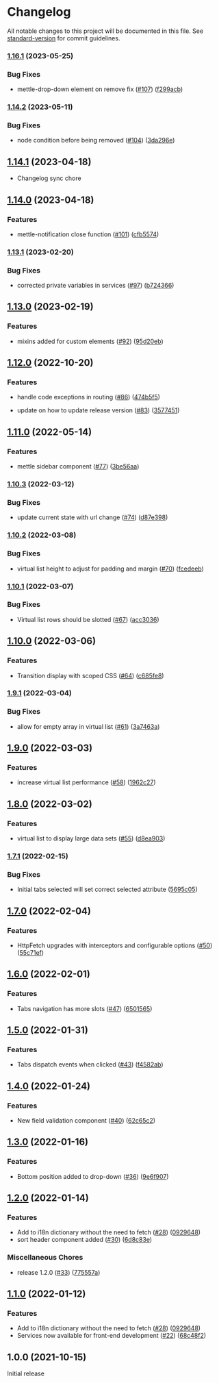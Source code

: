# Changelog

All notable changes to this project will be documented in this file. See [standard-version](https://github.com/conventional-changelog/standard-version) for commit guidelines.

### [1.16.1](https://github.com/johnsonandjohnson/mettle-components/compare/v1.14.2...v1.16.1) (2023-05-25)

### Bug Fixes

* mettle-drop-down element on remove fix  ([#107](https://github.com/johnsonandjohnson/mettle-components/issues/107)) ([f299acb](https://github.com/johnsonandjohnson/mettle-components/commit/f299acb970b27e328e3f3fae4997faca7b62ee68))


### [1.14.2](https://github.com/johnsonandjohnson/mettle-components/compare/v1.14.1...v1.14.2) (2023-05-11)


### Bug Fixes

* node condition before being removed ([#104](https://github.com/johnsonandjohnson/mettle-components/issues/104)) ([3da296e](https://github.com/johnsonandjohnson/mettle-components/commit/3da296e6a1eb2cefa1c8b3671c8c645a54c3f4e7))


## [1.14.1](https://github.com/johnsonandjohnson/mettle-components/compare/v1.14.0...v1.14.1) (2023-04-18)

* Changelog sync chore

## [1.14.0](https://github.com/johnsonandjohnson/mettle-components/compare/v1.13.1...v1.14.0) (2023-04-18)


### Features

* mettle-notification close function ([#101](https://github.com/johnsonandjohnson/mettle-components/issues/101)) ([cfb5574](https://github.com/johnsonandjohnson/mettle-components/commit/cfb557432d001e94808f3c3f7f8d50e1abb6c14e))


### [1.13.1](https://github.com/johnsonandjohnson/mettle-components/compare/v1.13.0...v1.13.1) (2023-02-20)


### Bug Fixes

* corrected private variables in services ([#97](https://github.com/johnsonandjohnson/mettle-components/issues/97)) ([b724366](https://github.com/johnsonandjohnson/mettle-components/commit/b7243661c4b3250d6b7caba9c9ae350299204849))


## [1.13.0](https://github.com/johnsonandjohnson/mettle-components/compare/v1.12.0...v1.13.0) (2023-02-19)


### Features

* mixins added for custom elements ([#92](https://github.com/johnsonandjohnson/mettle-components/issues/92)) ([95d20eb](https://github.com/johnsonandjohnson/mettle-components/commit/95d20eba4d1e0b554e14f8248f48198d8b002035))


## [1.12.0](https://github.com/johnsonandjohnson/mettle-components/compare/v1.11.0...v1.12.0) (2022-10-20)


### Features

* handle code exceptions in routing ([#86](https://github.com/johnsonandjohnson/mettle-components/issues/86)) ([474b5f5](https://github.com/johnsonandjohnson/mettle-components/commit/474b5f596278437bd7cefb66e186ff55fe36128c))

* update on how to update release version ([#83](https://github.com/johnsonandjohnson/mettle-components/issues/83)) ([3577451](https://github.com/johnsonandjohnson/mettle-components/commit/3577451961d0ca208a1df0b597450fe248c892a5))


## [1.11.0](https://github.com/johnsonandjohnson/mettle-components/compare/v1.10.3...v1.11.0) (2022-05-14)


### Features

* mettle sidebar component ([#77](https://github.com/johnsonandjohnson/mettle-components/issues/77)) ([3be56aa](https://github.com/johnsonandjohnson/mettle-components/commit/3be56aa5162be320c8f49540cdc7bbea2fdd85dd))


### [1.10.3](https://www.github.com/johnsonandjohnson/mettle-components/compare/v1.10.2...v1.10.3) (2022-03-12)


### Bug Fixes

* update current state with url change ([#74](https://www.github.com/johnsonandjohnson/mettle-components/issues/74)) ([d87e398](https://www.github.com/johnsonandjohnson/mettle-components/commit/d87e39862766849e8d62ee1e9eba35f0994e721b))

### [1.10.2](https://www.github.com/johnsonandjohnson/mettle-components/compare/v1.10.1...v1.10.2) (2022-03-08)


### Bug Fixes

* virtual list height to adjust for padding and margin ([#70](https://www.github.com/johnsonandjohnson/mettle-components/issues/70)) ([fcedeeb](https://www.github.com/johnsonandjohnson/mettle-components/commit/fcedeeb2a72cfd95bd3c40d3b4ed9bd4b2ea3861))

### [1.10.1](https://www.github.com/johnsonandjohnson/mettle-components/compare/v1.10.0...v1.10.1) (2022-03-07)


### Bug Fixes

* Virtual list rows should be slotted ([#67](https://www.github.com/johnsonandjohnson/mettle-components/issues/67)) ([acc3036](https://www.github.com/johnsonandjohnson/mettle-components/commit/acc3036c76e954366ab1484cb31bd5dbaf0360eb))

## [1.10.0](https://www.github.com/johnsonandjohnson/mettle-components/compare/v1.9.1...v1.10.0) (2022-03-06)


### Features

* Transition display with scoped CSS ([#64](https://www.github.com/johnsonandjohnson/mettle-components/issues/64)) ([c685fe8](https://www.github.com/johnsonandjohnson/mettle-components/commit/c685fe876f84442dd564606be7afdda9844cc3a6))

### [1.9.1](https://www.github.com/johnsonandjohnson/mettle-components/compare/v1.9.0...v1.9.1) (2022-03-04)


### Bug Fixes

* allow for empty array in virtual list ([#61](https://www.github.com/johnsonandjohnson/mettle-components/issues/61)) ([3a7463a](https://www.github.com/johnsonandjohnson/mettle-components/commit/3a7463a928fcfaab6d913129cf58c4931b1e7e26))

## [1.9.0](https://www.github.com/johnsonandjohnson/mettle-components/compare/v1.8.0...v1.9.0) (2022-03-03)


### Features

* increase virtual list performance ([#58](https://www.github.com/johnsonandjohnson/mettle-components/issues/58)) ([1962c27](https://www.github.com/johnsonandjohnson/mettle-components/commit/1962c27fb111e100e94fd4d0a1be6564d18d949a))

## [1.8.0](https://www.github.com/johnsonandjohnson/mettle-components/compare/v1.7.1...v1.8.0) (2022-03-02)


### Features

* virtual list to display large data sets ([#55](https://www.github.com/johnsonandjohnson/mettle-components/issues/55)) ([d8ea903](https://www.github.com/johnsonandjohnson/mettle-components/commit/d8ea903deeb9aed7942f50c5932fa2f03fc6c058))

### [1.7.1](https://www.github.com/johnsonandjohnson/mettle-components/compare/v1.7.0...v1.7.1) (2022-02-15)


### Bug Fixes

* Initial tabs selected will set correct selected attribute ([5695c05](https://www.github.com/johnsonandjohnson/mettle-components/commit/5695c054e41f7e268e585c2c499ac45c876ebe3b))

## [1.7.0](https://www.github.com/johnsonandjohnson/mettle-components/compare/v1.6.0...v1.7.0) (2022-02-04)


### Features

* HttpFetch upgrades with interceptors and configurable options ([#50](https://www.github.com/johnsonandjohnson/mettle-components/issues/50)) ([55c71ef](https://www.github.com/johnsonandjohnson/mettle-components/commit/55c71efc4f286f0251dab98776fa1610583aee7c))

## [1.6.0](https://www.github.com/johnsonandjohnson/mettle-components/compare/v1.5.0...v1.6.0) (2022-02-01)


### Features

* Tabs navigation has more slots ([#47](https://www.github.com/johnsonandjohnson/mettle-components/issues/47)) ([6501565](https://www.github.com/johnsonandjohnson/mettle-components/commit/65015656bc4d39965cb0ba5dab64b1ab76923aae))

## [1.5.0](https://www.github.com/johnsonandjohnson/mettle-components/compare/v1.4.0...v1.5.0) (2022-01-31)


### Features

* Tabs dispatch events when clicked ([#43](https://www.github.com/johnsonandjohnson/mettle-components/issues/43)) ([f4582ab](https://www.github.com/johnsonandjohnson/mettle-components/commit/f4582ab3b9d2541b8fd7bb4e27d801d4521768b1))

## [1.4.0](https://www.github.com/johnsonandjohnson/mettle-components/compare/v1.3.0...v1.4.0) (2022-01-24)


### Features

* New field validation component ([#40](https://www.github.com/johnsonandjohnson/mettle-components/issues/40)) ([62c65c2](https://www.github.com/johnsonandjohnson/mettle-components/commit/62c65c264daddb1f3412c991bf30ffcccebf0ac8))

## [1.3.0](https://www.github.com/johnsonandjohnson/mettle-components/compare/v1.2.0...v1.3.0) (2022-01-16)


### Features

* Bottom position added to drop-down  ([#36](https://www.github.com/johnsonandjohnson/mettle-components/issues/36)) ([9e6f907](https://www.github.com/johnsonandjohnson/mettle-components/commit/9e6f907fef086ec0dba8d00f792d1c58ce1c69f3))

## [1.2.0](https://www.github.com/johnsonandjohnson/mettle-components/compare/v1.0.0...v1.2.0) (2022-01-14)


### Features

* Add to i18n dictionary without the need to fetch ([#28](https://www.github.com/johnsonandjohnson/mettle-components/issues/28)) ([0929648](https://www.github.com/johnsonandjohnson/mettle-components/commit/0929648fa20de3ee551db5228cd2ce689aadbea8))
* sort header component added ([#30](https://www.github.com/johnsonandjohnson/mettle-components/issues/30)) ([6d8c83e](https://www.github.com/johnsonandjohnson/mettle-components/commit/6d8c83e3111661f2c267501a8e2efa6023d0c365))


### Miscellaneous Chores

* release 1.2.0 ([#33](https://www.github.com/johnsonandjohnson/mettle-components/issues/33)) ([775557a](https://www.github.com/johnsonandjohnson/mettle-components/commit/775557acda0ac36f25d79382f4bdc0e2b25a3576))

## [1.1.0](https://github.com/johnsonandjohnson/mettle-components/compare/v1.0.0...v1.1.0) (2022-01-12)


### Features

* Add to i18n dictionary without the need to fetch ([#28](https://github.com/johnsonandjohnson/mettle-components/issues/28)) ([0929648](https://github.com/johnsonandjohnson/mettle-components/commit/0929648fa20de3ee551db5228cd2ce689aadbea8))
* Services now available for front-end development ([#22](https://github.com/johnsonandjohnson/mettle-components/issues/22)) ([68c48f2](https://github.com/johnsonandjohnson/mettle-components/commit/68c48f268f3690e30884cef703bf5d8fb9430fa6))


## 1.0.0 (2021-10-15)

Initial release
